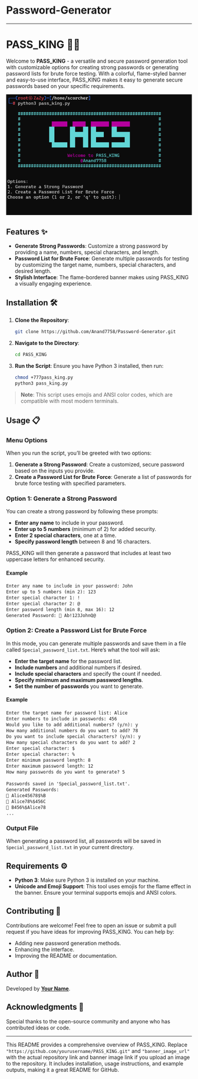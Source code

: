 # Password-Generator

---

# PASS_KING 🔐🔥

Welcome to **PASS_KING** - a versatile and secure password generation tool with customizable options for creating strong passwords or generating password lists for brute force testing. With a colorful, flame-styled banner and easy-to-use interface, PASS_KING makes it easy to generate secure passwords based on your specific requirements.

![PASS_KING Demo Banner](https://github.com/Anand7758/Password-Generator/blob/main/2024-11-08_20h20_13.png) <!-- Replace with an actual link to an image if needed -->

## Features ✨
- **Generate Strong Passwords**: Customize a strong password by providing a name, numbers, special characters, and length.
- **Password List for Brute Force**: Generate multiple passwords for testing by customizing the target name, numbers, special characters, and desired length.
- **Stylish Interface**: The flame-bordered banner makes using PASS_KING a visually engaging experience.

## Installation 🛠️

1. **Clone the Repository**:
   ```bash
   git clone https://github.com/Anand7758/Password-Generator.git
   ```
2. **Navigate to the Directory**:
   ```bash
   cd PASS_KING
   ```
3. **Run the Script**:
   Ensure you have Python 3 installed, then run:
   ```bash
   chmod +777pass_king.py
   python3 pass_king.py
   ```

> **Note**: This script uses emojis and ANSI color codes, which are compatible with most modern terminals.

## Usage 📋

### Menu Options
When you run the script, you’ll be greeted with two options:

1. **Generate a Strong Password**: Create a customized, secure password based on the inputs you provide.
2. **Create a Password List for Brute Force**: Generate a list of passwords for brute force testing with specified parameters.

### Option 1: Generate a Strong Password
You can create a strong password by following these prompts:
- **Enter any name** to include in your password.
- **Enter up to 5 numbers** (minimum of 2) for added security.
- **Enter 2 special characters**, one at a time.
- **Specify password length** between 8 and 16 characters.

PASS_KING will then generate a password that includes at least two uppercase letters for enhanced security.

#### Example
```plaintext
Enter any name to include in your password: John
Enter up to 5 numbers (min 2): 123
Enter special character 1: !
Enter special character 2: @
Enter password length (min 8, max 16): 12
Generated Password: 🔐 Ab!123JohnQ@
```

### Option 2: Create a Password List for Brute Force
In this mode, you can generate multiple passwords and save them in a file called `Special_password_list.txt`. Here’s what the tool will ask:
- **Enter the target name** for the password list.
- **Include numbers** and additional numbers if desired.
- **Include special characters** and specify the count if needed.
- **Specify minimum and maximum password lengths**.
- **Set the number of passwords** you want to generate.

#### Example
```plaintext
Enter the target name for password list: Alice
Enter numbers to include in passwords: 456
Would you like to add additional numbers? (y/n): y
How many additional numbers do you want to add? 78
Do you want to include special characters? (y/n): y
How many special characters do you want to add? 2
Enter special character: $
Enter special character: %
Enter minimum password length: 8
Enter maximum password length: 12
How many passwords do you want to generate? 5

Passwords saved in 'Special_password_list.txt'.
Generated Passwords:
🔐 Alice45678$%B
🔐 Alice78%$456C
🔐 B456%$Alice78
...
```

### Output File
When generating a password list, all passwords will be saved in `Special_password_list.txt` in your current directory.

## Requirements ⚙️

- **Python 3**: Make sure Python 3 is installed on your machine.
- **Unicode and Emoji Support**: This tool uses emojis for the flame effect in the banner. Ensure your terminal supports emojis and ANSI colors.

## Contributing 🤝
Contributions are welcome! Feel free to open an issue or submit a pull request if you have ideas for improving PASS_KING. You can help by:
- Adding new password generation methods.
- Enhancing the interface.
- Improving the README or documentation.



## Author 💼
Developed by **[Your Name](https://github.com/Anand7758)**.

## Acknowledgments 🙏
Special thanks to the open-source community and anyone who has contributed ideas or code.

---

This README provides a comprehensive overview of PASS_KING. Replace `"https://github.com/yourusername/PASS_KING.git"` and `"banner_image_url"` with the actual repository link and banner image link if you upload an image to the repository. It includes installation, usage instructions, and example outputs, making it a great README for GitHub.
